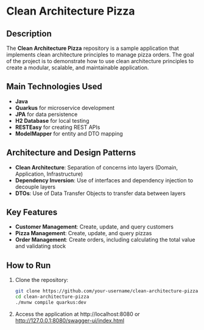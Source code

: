 # Clean Architecture Pizza

## Description
The **Clean Architecture Pizza** repository is a sample application that implements clean architecture principles to manage pizza orders. The goal of the project is to demonstrate how to use clean architecture principles to create a modular, scalable, and maintainable application.

## Main Technologies Used
- **Java**
- **Quarkus** for microservice development
- **JPA** for data persistence
- **H2 Database** for local testing
- **RESTEasy** for creating REST APIs
- **ModelMapper** for entity and DTO mapping

## Architecture and Design Patterns
- **Clean Architecture**: Separation of concerns into layers (Domain, Application, Infrastructure)
- **Dependency Inversion**: Use of interfaces and dependency injection to decouple layers
- **DTOs**: Use of Data Transfer Objects to transfer data between layers

## Key Features
- **Customer Management**: Create, update, and query customers
- **Pizza Management**: Create, update, and query pizzas
- **Order Management**: Create orders, including calculating the total value and validating stock

## How to Run
1. Clone the repository:
   ```bash
   git clone https://github.com/your-username/clean-architecture-pizza.git
   cd clean-architecture-pizza
   ./mvnw compile quarkus:dev
   ```
2. Access the application at http://localhost:8080 or http://127.0.0.1:8080/swagger-ui/index.html
